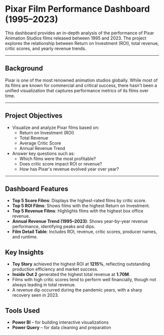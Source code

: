#  Pixar Film Performance Dashboard (1995–2023)

This dashboard provides an in-depth analysis of the performance of Pixar Animation Studios films released between 1995 and 2023. The project explores the relationship between Return on Investment (ROI), total revenue, critic scores, and yearly revenue trends.

---

##  Background

Pixar is one of the most renowned animation studios globally. While most of its films are known for commercial and critical success, there hasn't been a unified visualization that captures performance metrics of its films over time.

---

##  Project Objectives

- Visualize and analyze Pixar films based on:
  - Return on Investment (ROI)
  - Total Revenue
  - Average Critic Score
  - Annual Revenue Trend
- Answer key questions such as:
  - Which films were the most profitable?
  - Does critic score impact ROI or revenue?
  - How has Pixar's revenue evolved year over year?

---
##  Dashboard Features

- **Top 5 Score Films**: Displays the highest-rated films by critic score.
- **Top 5 ROI Films**: Shows films with the highest Return on Investment.
- **Top 5 Revenue Films**: Highlights films with the highest box office revenue.
- **Annual Revenue Trend (1995–2023)**: Shows year-by-year revenue performance, identifying peaks and dips.
- **Film Detail Table**: Includes ROI, revenue, critic scores, producer names, and runtime.


##  Key Insights

- **Toy Story** achieved the highest ROI at **1215%**, reflecting outstanding production efficiency and market success.
- **Inside Out 2** generated the highest total revenue at **1.70M**.
- Films with high critic scores tend to perform well financially, though not always leading in total revenue.
- A revenue dip occurred during the pandemic years, with a sharp recovery seen in 2023.


##  Tools Used

- **Power BI** – for building interactive visualizations
- **Power Query** – for data cleaning and preparation

